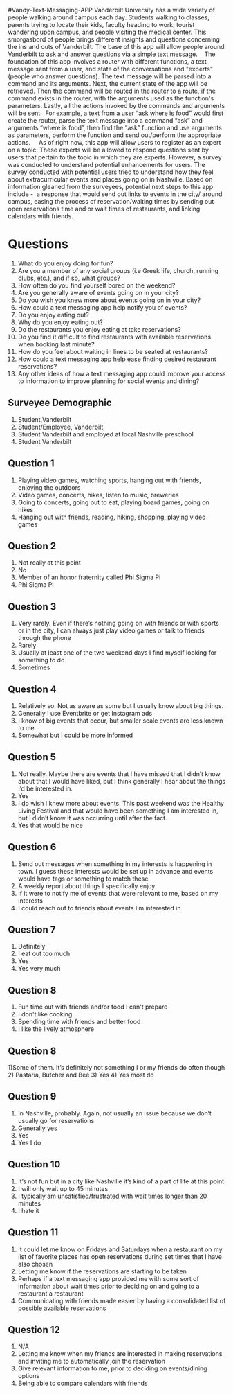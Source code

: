 #Vandy-Text-Messaging-APP
    Vanderbilt University has a wide variety of people walking around campus each day. Students walking to classes, parents trying to
locate their kids, faculty heading to work, tourist wandering upon campus, and people visiting the medical center. This smorgasbord of people brings different insights and questions concerning the ins and outs of Vanderbilt. The base of this app will allow people around Vanderbilt to ask and answer questions via a simple text message.
    The foundation of this app involves a router with different functions, a text message sent from a user, and state of the conversations and "experts"(people who answer questions). The text message will be parsed into a command and its arguments. Next, the current state of the app will be retrieved. Then the command will be routed in the router to a route, if the command exists in the router, with the arguments used as the function's parameters. Lastly, all the actions invoked by the commands and arguments will be sent.  For example, a text from a user “ask where is food” would first create the router, parse the text message into a command “ask” and arguments “where is food”, then find the “ask” function and use arguments as parameters, perform the function and send out/perform the appropriate actions.
    As of right now, this app will allow users to register as an expert on a topic. These experts will be allowed to respond questions sent by users that pertain to the topic in which they are experts. However, a survey was conducted to understand potential enhancements for users. The survey conducted with potential users tried to understand how they feel about extracurricular events and places going on in Nashville. Based on information gleaned from the surveyees, potential next steps to this app include -  a response that would send out links to events in the city/ around campus, easing the process of reservation/waiting times by sending out open reservations time and or wait times of restaurants, and linking calendars with friends.



# Questions
  1. What do you enjoy doing for fun?
  2. Are you a member of any social groups (i.e Greek life, church, running clubs, etc.), and if so, what groups?
  3. How often do you find yourself bored on the weekend?
  4. Are you generally aware of events going on in your city?
  5. Do you wish you knew more about events going on in your city?
  6. How could a text messaging app help notify you of events?
  7. Do you enjoy eating out?
  8. Why do you enjoy eating out?
  9. Do the restaurants you enjoy eating at take reservations?
  10. Do you find it difficult to find restaurants with available reservations when booking last minute?
  11. How do you feel about waiting in lines to be seated at restaurants?
  12. How could a text messaging app help ease finding desired restaurant reservations?
  13. Any other ideas of how a text messaging app could improve your access to information to improve planning for social events and dining?

## Surveyee Demographic
  1) Student,Vanderbilt
  2) Student/Employee, Vanderbilt,
  3) Student Vanderbilt and employed at local Nashville preschool
  4) Student Vanderbilt

## Question 1
  1) Playing video games, watching sports, hanging out with friends, enjoying the outdoors
  2) Video games, concerts, hikes, listen to music, breweries
  3) Going to concerts, going out to eat, playing board games, going on hikes
  4) Hanging out with friends, reading, hiking, shopping, playing video games


## Question 2
  1) Not really at this point
  2) No
  3) Member of an honor fraternity called Phi Sigma Pi
  4) Phi Sigma Pi


## Question 3
  1) Very rarely. Even if there’s nothing going on with friends or with sports or in the city, I can always just play video games or talk to friends through the phone
  2) Rarely
  3) Usually at least one of the two weekend days I find myself looking for something to do
  4) Sometimes


## Question 4
  1) Relatively so. Not as aware as some but I usually know about big things.
  2) Generally I use Eventbrite or get Instagram ads
  3) I know of big events that occur, but smaller scale events are less known to me.
  4) Somewhat but I could be more informed


## Question 5
  1) Not really. Maybe there are events that I have missed that I didn’t know about that I would have liked, but I think generally I hear about the things I’d be interested in.
  2) Yes
  3) I do wish I knew more about events. This past weekend was the Healthy Living Festival and that would have been something I am interested in, but I didn’t know it was occurring until after the fact.
  4) Yes that would be nice


## Question 6
  1) Send out messages when something in my interests is happening in town. I guess these interests would be set up in advance and events would have tags or something to match these
  2) A weekly report about things I specifically enjoy
  3) If it were to notify me of events that were relevant to me, based on my interests
  4) I could reach out to friends about events I’m interested in


## Question 7
  1) Definitely
  2) I eat out too much
  3) Yes
  4) Yes very much


## Question 8
  1) Fun time out with friends and/or food I can't prepare
  2) I don't like cooking
  3) Spending time with friends and better food
  4) I like the lively atmosphere


## Question 8
  1)Some of them. It’s definitely not something I or my friends do often though
  2) Pastaria, Butcher and Bee
  3) Yes
  4) Yes most do


## Question 9
  1) In Nashville, probably. Again, not usually an issue because we don’t usually go for reservations
  2) Generally yes
  3) Yes
  4) Yes I do


## Question 10
  1) It’s not fun but in a city like Nashville it’s kind of a part of life at this point
  2) I will only wait up to 45 minutes
  3) I typically am unsatisfied/frustrated with wait times longer than 20 minutes
  4) I hate it


## Question 11
  1) It could let me know on Fridays and Saturdays when a restaurant on my list of favorite places has open reservations during set times that I have also chosen
  2) Letting me know if the reservations are starting to be taken
  3) Perhaps if a text messaging app provided me with some sort of information about wait times prior to deciding on and going to a restaurant a restaurant
  4) Communicating with friends made easier by having a consolidated list of possible available reservations


## Question 12
  1) N/A
  2) Letting me know when my friends are interested in making reservations and inviting me to automatically join the reservation
  3) Give relevant information to me, prior to deciding on events/dining options
  4) Being able to compare calendars with friends
